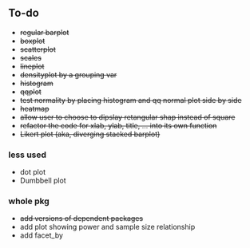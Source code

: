 ## To-do


* ~~regular barplot~~
* ~~boxplot~~
* ~~scatterplot~~
* ~~scales~~
* ~~lineplot~~
* ~~densityplot by a grouping var~~
* ~~histogram~~
* ~~qqplot~~
* ~~test normality by placing histogram and qq normal plot side by side~~
* ~~heatmap~~
* ~~allow user to choose to dipslay retangular shap instead of square~~
* ~~refactor the code for xlab, ylab, title, ... into its own function~~
* ~~Likert plot (aka, diverging stacked barplot)~~


### less used 
* dot plot
* Dumbbell plot

### whole pkg
* ~~add versions of dependent packages~~
* add plot showing power and sample size relationship
* add facet_by
 

